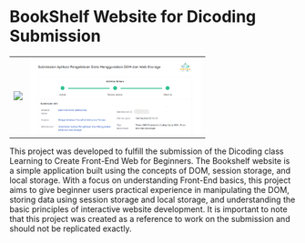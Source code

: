 <h1>BookShelf Website for Dicoding Submission</h1>
<div align="center">
  <table style="border: none; margin: auto;">
  <tr>
    <td ><img src="https://cdn.dribbble.com/userupload/12933202/file/original-918e80702dc9796edbe2cf7de522036f.png?resize=1200x1546" width="300"></td>
    <td ><img src="https://github.com/dani1006/BookShelf/blob/master/Screenshot%20(2170).png" width="300"></td>
  </tr>
</table>
</div>
 

<p>This project was developed to fulfill the submission of the Dicoding class Learning to Create Front-End Web for Beginners. The Bookshelf website is a simple application built using the concepts of DOM, session storage, and local storage. With a focus on understanding Front-End basics, this project aims to give beginner users practical experience in manipulating the DOM, storing data using session storage and local storage, and understanding the basic principles of interactive website development. 
It is important to note that this project was created as a reference to work on the submission and should not be replicated exactly.</p>
